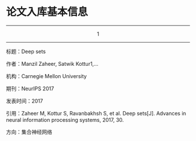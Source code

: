 # 论文入库基本信息

---
<center>1</center>

---

标题：Deep sets

作者：Manzil Zaheer, Satwik Kottur1,...

机构：Carnegie Mellon University

期刊：NeurIPS 2017

发表时间：2017

引用：Zaheer M, Kottur S, Ravanbakhsh S, et al. Deep sets[J]. Advances in neural information processing systems, 2017, 30.

方向：集合神经网络


